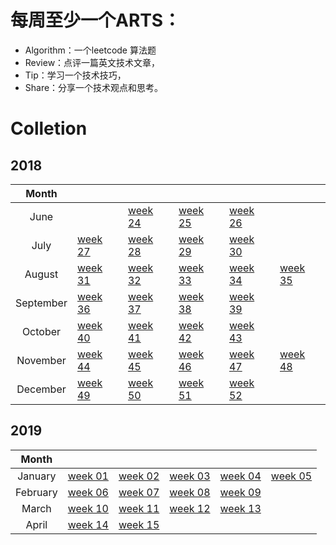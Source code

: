 # 每周至少一个ARTS：

  - Algorithm：一个leetcode 算法题
  - Review：点评一篇英文技术文章，
  - Tip：学习一个技术技巧，
  - Share：分享一个技术观点和思考。

# Colletion

## 2018
|Month||||||
|:---:|-|-|-|-|-|
|June||[week 24](./2018/2018Week24.md)|[week 25](./2018/2018Week25.md)|[week 26](./2018/2018Week26.md)|
|July|[week 27](./2018/2018Week27.md)|[week 28](./2018/2018Week28.md)|[week 29](./2018/2018Week29.md)|[week 30](./2018/2018Week30.md)|
|August|[week 31](./2018/2018Week31.md)|[week 32](./2018/2018Week32.md)|[week 33](./2018/2018Week33.md)|[week 34](./2018/2018Week34.md)|[week 35](./2018/2018Week35.md)|
|September|[week 36](./2018/2018Week36.md)|[week 37](./2018/2018Week37.md)|[week 38](./2018/2018Week38.md)|[week 39](./2018/2018Week39.md)|
|October|[week 40](./2018/2018Week40.md)|[week 41](./2018/2018Week41.md)|[week 42](./2018/2018Week42.md)|[week 43](./2018/2018Week43.md)||
|November|[week 44](./2018/2018Week44.md)|[week 45](./2018/2018Week45.md)|[week 46](./2018/2018Week46.md)|[week 47](./2018/2018Week47.md)|[week 48](./2018/2018Week48.md)|
|December|[week 49](./2018/2018Week49.md)|[week 50](./2018/2018Week50.md)|[week 51](./2018/2018Week51.md)|[week 52](./2018/2018Week52.md)|

## 2019
|Month||||||
|:---:|-|-|-|-|-|
|January|[week 01](./2019/2019Week01.md)|[week 02](./2019/2019Week02.md)|[week 03](./2019/2019Week03.md)|[week 04](./2019/2019Week04.md)|[week 05](./2019/2019Week05.md)|
|February|[week 06](./2019/2019Week06.md)|[week 07](./2019/2019Week07.md)|[week 08](./2019/2019Week08.md)|[week 09](./2019/2019Week09.md)||
|March|[week 10](./2019/2019Week10.md)|[week 11](./2019/2019Week11.md)|[week 12](./2019/2019Week12.md)|[week 13](./2019/2019Week13.md)|
|April|[week 14](./2019/2019Week14.md)|[week 15](./2019/2019Week15.md)|||